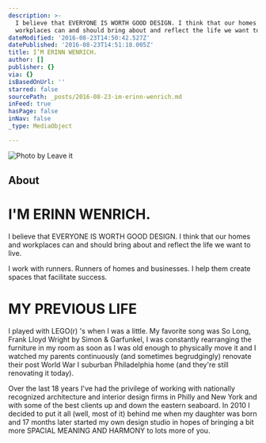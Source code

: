 ```yaml
---
description: >-
  I believe that EVERYONE IS WORTH GOOD DESIGN. I think that our homes and
  workplaces can and should bring about and reflect the life we want to live.
dateModified: '2016-08-23T14:50:42.527Z'
datePublished: '2016-08-23T14:51:18.005Z'
title: I’M ERINN WENRICH.
author: []
publisher: {}
via: {}
isBasedOnUrl: ''
starred: false
sourcePath: _posts/2016-08-23-im-erinn-wenrich.md
inFeed: true
hasPage: false
inNav: false
_type: MediaObject

---
```

![Photo by Leave it ](https://the-grid-user-content.s3-us-west-2.amazonaws.com/47c8b4e3-734f-4ae0-bf82-0d2e441cd6f2.jpg)

## About

# I'M ERINN WENRICH.

I believe that EVERYONE IS WORTH GOOD DESIGN. I think that our homes and workplaces can and should bring about and reflect the life we want to live.

I work with runners. Runners of homes and businesses. I help them create spaces that facilitate success.

# MY PREVIOUS LIFE

I played with LEGO(r) 's when I was a little. My favorite song was So Long, Frank Lloyd Wright by Simon & Garfunkel, I was constantly rearranging the furniture in my room as soon as I was old enough to physically move it and I watched my parents continuously (and sometimes begrudgingly) renovate their post World War I suburban Philadelphia home (and they're still renovating it today).

Over the last 18 years I've had the privilege of working with nationally recognized architecture and interior design firms in Philly and New York and with some of the best clients up and down the eastern seaboard. In 2010 I decided to put it all (well, most of it) behind me when my daughter was born and 17 months later started my own design studio in hopes of bringing a bit more SPACIAL MEANING AND HARMONY to lots more of you.